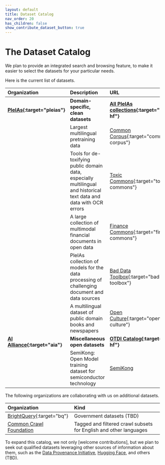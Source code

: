 ```yaml
---
layout: default
title: Dataset Catalog
nav_order: 20
has_children: false
show_contribute_dataset_button: true
---
```


# The Dataset Catalog

<!--
<details open markdown="block">
  <summary>
    Table of contents
  </summary>
  {: .text-delta }
1. TOC
{:toc}
</details>
-->

We plan to provide an integrated search and browsing feature, to make it easier to select the datasets for your particular needs. 

Here is the current list of datasets.

| Organization     | Description     |  URL     |
| :--------------- | :-------------- | :------- |
| **[PleIAs](https://pleias.fr){:target="pleias"}** | **Domain-specific, clean datasets** | **[All PleIAs collections](https://huggingface.co/collections/PleIAs){:target="pleias-hf"}** |
| | Largest multilingual pretraining data | [Common Corpus](https://huggingface.co/collections/PleIAs/common-corpus-6734e0f67ac3f35e44075f93){:target="common-corpus"} |
| | Tools for de-toxifying public domain data, especially multilingual and historical text data and data with OCR errors | [Toxic Commons](https://huggingface.co/collections/PleIAs/toxic-commons-672243e8ce64b6759e79b6dc){:target="toxic-commons"} |
| | A large collection of multimodal financial documents in open data | [Finance Commons](https://huggingface.co/collections/PleIAs/finance-commons-66925e1095c7fa6e6828e26c){:target="finance-commons"} |
| | PleIAs collection of models for the data processing of challenging document and data sources | [Bad Data Toolbox](https://huggingface.co/collections/PleIAs/bad-data-toolbox-66981c2d0df662459252844e){:target="bad-data-toolbox"} |
| | A multilingual dataset of public domain books and newspapers | [Open Culture](https://huggingface.co/collections/PleIAs/openculture-65d46e3ea3980fdcd66a5613){:target="open-culture"} |
| **[AI Alliance](https://thealliance.ai){:target="aia"}** | **Miscellaneous open datasets** | **[OTDI Catalog](https://huggingface.co/collections/aialliance/open-trusted-data-coming-soon-66d21b3cb66342762fb6108e){:target="aia-hf"}** |
| | SemiKong: Open Model training dataset for semiconductor technology | [SemiKong](https://huggingface.co/datasets/pentagoniac/SemiKong_Training_Datset) |

The following organizations are collaborating with us on additional datasets.

| Organization     | Kind     | 
| :--------------- | :------- | 
| [BrightQuery](https://brightquery.ai/){:target="bq"} | Government datasets (TBD) |
| [Common Crawl Foundation](https://commoncrawl.org/) | Tagged and filtered crawl subsets for English and other languages |


To expand this catalog, we not only [welcome contributions], but we plan to seek out qualified datasets leveraging other sources of information about them, such as the [Data Provenance Initiative](https://www.dataprovenance.org/), [Hugging Face](https://huggingface.co/datasets), and others (TBD).
